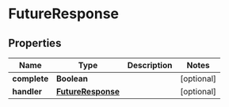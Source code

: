 # FutureResponse

## Properties
Name | Type | Description | Notes
------------ | ------------- | ------------- | -------------
**complete** | **Boolean** |  |  [optional]
**handler** | [**FutureResponse**](FutureResponse.md) |  |  [optional]
